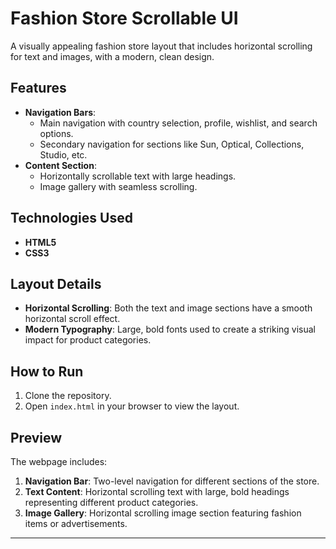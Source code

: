 # Fashion Store Scrollable UI

A visually appealing fashion store layout that includes horizontal scrolling for text and images, with a modern, clean design.

## Features

- **Navigation Bars**:
  - Main navigation with country selection, profile, wishlist, and search options.
  - Secondary navigation for sections like Sun, Optical, Collections, Studio, etc.
- **Content Section**:
  - Horizontally scrollable text with large headings.
  - Image gallery with seamless scrolling.

## Technologies Used

- **HTML5**
- **CSS3**

## Layout Details

- **Horizontal Scrolling**: Both the text and image sections have a smooth horizontal scroll effect.
- **Modern Typography**: Large, bold fonts used to create a striking visual impact for product categories.

## How to Run

1. Clone the repository.
2. Open `index.html` in your browser to view the layout.

## Preview

The webpage includes:

1. **Navigation Bar**: Two-level navigation for different sections of the store.
2. **Text Content**: Horizontal scrolling text with large, bold headings representing different product categories.
3. **Image Gallery**: Horizontal scrolling image section featuring fashion items or advertisements.

---
